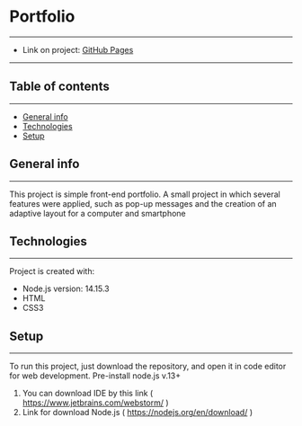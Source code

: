 # Portfolio

******************************************************************************************
* Link on project: [GitHub Pages](https://tatlex.github.io/Portfolio/Portfolio/task/src/)
******************************************************************************************

## Table of contents
***
* [General info](#general-info)
* [Technologies](#technologies)
* [Setup](#setup)

## General info
***
This project is simple front-end portfolio. 
A small project in which several features were applied, such as pop-up messages 
and the creation of an adaptive layout for a computer and smartphone

## Technologies
***
Project is created with:
* Node.js version: 14.15.3
* HTML
* CSS3

## Setup
***
To run this project, just download the repository, and open it in 
code editor for web development. Pre-install node.js v.13+
1. You can download IDE by this link ( https://www.jetbrains.com/webstorm/ )
2. Link for download Node.js ( https://nodejs.org/en/download/ )
